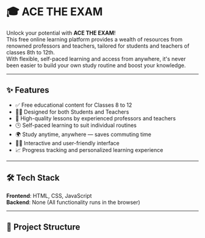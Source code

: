 # 🎓 ACE THE EXAM

Unlock your potential with **ACE THE EXAM**!  
This free online learning platform provides a wealth of resources from renowned professors and teachers, tailored for students and teachers of classes 8th to 12th.  
With flexible, self-paced learning and access from anywhere, it's never been easier to build your own study routine and boost your knowledge.

---

## ✨ Features

- ✅ Free educational content for Classes 8 to 12  
- 🧑‍🏫 Designed for both Students and Teachers  
- 📗 High-quality lessons by experienced professors and teachers  
- 🕒 Self-paced learning to suit individual routines  
- 🌍 Study anytime, anywhere — saves commuting time  
- 🧑‍💻 Interactive and user-friendly interface  
- 📈 Progress tracking and personalized learning experience  

---

## 🛠 Tech Stack

**Frontend**: HTML, CSS, JavaScript  
**Backend**: None (All functionality runs in the browser)

---

## 📁 Project Structure


